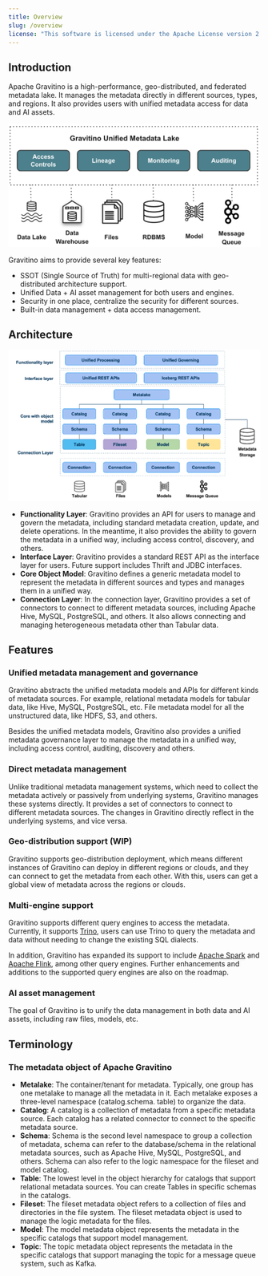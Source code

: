 ```yaml
---
title: Overview
slug: /overview
license: "This software is licensed under the Apache License version 2."
---
```


## Introduction

Apache Gravitino is a high-performance, geo-distributed, and federated metadata lake. It manages the
metadata directly in different sources, types, and regions. It also provides users with unified metadata access for data and AI assets.

![Gravitino Architecture](assets/gravitino-architecture.png)

Gravitino aims to provide several key features:

* SSOT (Single Source of Truth) for multi-regional data with geo-distributed architecture support.
* Unified Data + AI asset management for both users and engines.
* Security in one place, centralize the security for different sources.
* Built-in data management + data access management.

## Architecture

![Gravitino Model and Arch](assets/gravitino-model-arch.png)

* **Functionality Layer**: Gravitino provides an API for users to manage and govern the
  metadata, including standard metadata creation, update, and delete operations. In the meantime, it also provides the ability to govern the metadata in a unified way, including access control, discovery, and others.
* **Interface Layer**: Gravitino provides a standard REST API as the interface layer for users. Future support includes Thrift and JDBC interfaces.
* **Core Object Model**: Gravitino defines a generic metadata model to represent the metadata in different sources and types and manages them in a unified way.
* **Connection Layer**: In the connection layer, Gravitino provides a set of connectors to connect to different metadata sources, including Apache Hive, MySQL, PostgreSQL, and others. It also allows connecting and managing heterogeneous metadata other than Tabular data.

## Features

### Unified metadata management and governance

Gravitino abstracts the unified metadata models and APIs for different kinds of metadata sources.
For example, relational metadata models for tabular data, like Hive, MySQL, PostgreSQL, etc.
File metadata model for all the unstructured data, like HDFS, S3, and others.

Besides the unified metadata models, Gravitino also provides a unified metadata governance layer
to manage the metadata in a unified way, including access control, auditing, discovery and
others.

### Direct metadata management

Unlike traditional metadata management systems, which need to collect the metadata
actively or passively from underlying systems, Gravitino manages these systems directly.
It provides a set of connectors to connect to different metadata sources.
The changes in Gravitino directly reflect in the underlying systems, and vice versa.

### Geo-distribution support (WIP)

Gravitino supports geo-distribution deployment, which means different instances of Gravitino
can deploy in different regions or clouds, and they can connect to get
the metadata from each other. With this, users can get a global view of metadata across the
regions or clouds.

### Multi-engine support

Gravitino supports different query engines to access the metadata. Currently, it supports
[Trino](https://trino.io/), users can use Trino to query the metadata and data without needing to
change the existing SQL dialects.

In addition, Gravitino has expanded its support to include [Apache Spark](https://spark.apache.org/)
and [Apache Flink](https://flink.apache.org/), among other query engines. Further enhancements and
additions to the supported query engines are also on the roadmap.

### AI asset management

The goal of Gravitino is to unify the data management in both data and AI assets, including raw files, models, etc.

## Terminology

### The metadata object of Apache Gravitino

* **Metalake**: The container/tenant for metadata. Typically, one group has one metalake
  to manage all the metadata in it. Each metalake exposes a three-level namespace (catalog.schema.
  table) to organize the data.
* **Catalog**: A catalog is a collection of metadata from a specific metadata source.
  Each catalog has a related connector to connect to the specific metadata source.
* **Schema**: Schema is the second level namespace to group a collection of metadata, schema can
  refer to the database/schema in the relational metadata sources, such as Apache Hive, MySQL,
  PostgreSQL, and others. Schema can also refer to the logic namespace for the fileset and model
  catalog.
* **Table**: The lowest level in the object hierarchy for catalogs that support relational
  metadata sources. You can create Tables in specific schemas in the catalogs.
* **Fileset**: The fileset metadata object refers to a collection of files and directories in
  the file system. The fileset metadata object is used to manage the logic metadata for the files.
* **Model**: The model metadata object represents the metadata in the specific catalogs that
  support model management.
* **Topic**: The topic metadata object represents the metadata in the specific catalogs that
  support managing the topic for a message queue system, such as Kafka.
